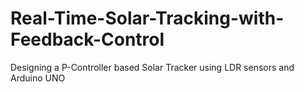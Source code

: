 # Real-Time-Solar-Tracking-with-Feedback-Control
Designing a P-Controller based Solar Tracker using LDR sensors and Arduino UNO
